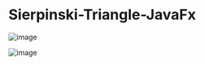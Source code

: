 # Sierpinski-Triangle-JavaFx

![image](https://user-images.githubusercontent.com/33639948/72722164-bc5fa100-3b8e-11ea-8e7d-8c4a66ed39f7.png)

![image](https://user-images.githubusercontent.com/33639948/72722168-be296480-3b8e-11ea-8caa-ddff13dd5193.png)
